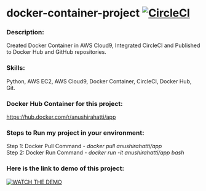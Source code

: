 # docker-container-project   [![CircleCI](https://circleci.com/gh/anushirahatti/docker-container-project.svg?style=svg&circle-token=docker-container-project)](https://circleci.com/gh/anushirahatti/docker-container-project)

### Description:
Created Docker Container in AWS Cloud9, Integrated CircleCI and Published to Docker Hub and GitHub repositories.


### Skills:
Python, AWS EC2, AWS Cloud9, Docker Container, CircleCI, Docker Hub, Git.


### Docker Hub Container for this project: 
https://hub.docker.com/r/anushirahatti/app


### Steps to Run my project in your environment:
Step 1: Docker Pull Command - *docker pull anushirahatti/app* <br />
Step 2: Docker Run Command - *docker run -it anushirahatti/app bash*


### Here is the link to demo of this project:

[![WATCH THE DEMO](https://img.youtube.com/vi/mjsC_3o_irw/0.jpg)](https://www.youtube.com/watch?v=mjsC_3o_irw)
